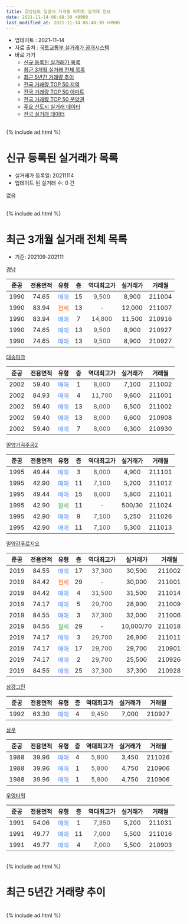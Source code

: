 ```yaml
---
title: 경상남도 밀양시 가곡동 아파트 실거래 정보
date: 2021-11-14 06:48:30 +0900
last_modified_at: 2021-11-14 06:48:30 +0900
---
```


* 업데이트 : 2021-11-14
* 자료 출처 : [국토교통부 실거래가 공개시스템](http://rt.molit.go.kr)
* 바로 가기
    * [신규 등록된 실거래가 목록](#신규-등록된-실거래가-목록)
    * [최근 3개월 실거래 전체 목록](#최근-3개월-실거래-전체-목록)
    * [최근 5년간 거래량 추이](#최근-5년간-거래량-추이)
    * [전국 거래량 TOP 50 지역](https://inasie.github.io/apt-trade-info/최근-3개월-전국에서-가장-거래가-많이-발생한-지역)
    * [전국 거래량 TOP 50 아파트](https://inasie.github.io/apt-trade-info/최근-3개월-전국에서-가장-거래가-많이-발생한-아파트)
    * [전국 거래량 TOP 50 분양권](https://inasie.github.io/apt-trade-info/최근-3개월-전국에서-가장-거래가-많이-발생한-분양권)
    * [주요 신도시 실거래 데이터](https://inasie.github.io/apt-trade-info/주요-신도시)
    * [전국 실거래 데이터](https://inasie.github.io/apt-trade-info/전국)
<br>
{% include ad.html %}
<br>

# 신규 등록된 실거래가 목록
* 실거래가 등록일: 20211114
* 업데이트 된 실거래 수: 0 건

없음

<br>
{% include ad.html %}
<br>

# 최근 3개월 실거래 전체 목록
* 기준: 202109-202111


[경남](https://search.naver.com/search.naver?query=%EA%B2%BD%EC%83%81%EB%82%A8%EB%8F%84+%EB%B0%80%EC%96%91%EC%8B%9C+%EA%B0%80%EA%B3%A1%EB%8F%99+%EA%B2%BD%EB%82%A8)

|준공|전용면적|유형|층|역대최고가|실거래가|거래월|
|:---:|:---:|:---:|:---:|:---:|:---:|:---:|
|1990|74.65|<span style="color:#4285f3">매매</span>|15|<span style="color:#444444">9,500</span>|8,900|211004|
|1990|83.94|<span style="color:#ff5a00">전세</span>|13|<span style="color:#444444">-</span>|12,000|211007|
|1990|83.94|<span style="color:#4285f3">매매</span>|7|<span style="color:#444444">14,800</span>|11,500|210916|
|1990|74.65|<span style="color:#4285f3">매매</span>|13|<span style="color:#444444">9,500</span>|8,900|210927|
|1990|74.65|<span style="color:#4285f3">매매</span>|13|<span style="color:#444444">9,500</span>|8,900|210927|

[대송파크](https://search.naver.com/search.naver?query=%EA%B2%BD%EC%83%81%EB%82%A8%EB%8F%84+%EB%B0%80%EC%96%91%EC%8B%9C+%EA%B0%80%EA%B3%A1%EB%8F%99+%EB%8C%80%EC%86%A1%ED%8C%8C%ED%81%AC)

|준공|전용면적|유형|층|역대최고가|실거래가|거래월|
|:---:|:---:|:---:|:---:|:---:|:---:|:---:|
|2002|59.40|<span style="color:#4285f3">매매</span>|1|<span style="color:#444444">8,000</span>|7,100|211002|
|2002|84.93|<span style="color:#4285f3">매매</span>|4|<span style="color:#444444">11,700</span>|9,600|211001|
|2002|59.40|<span style="color:#4285f3">매매</span>|13|<span style="color:#444444">8,000</span>|6,500|211002|
|2002|59.40|<span style="color:#4285f3">매매</span>|13|<span style="color:#444444">8,000</span>|6,600|210908|
|2002|59.40|<span style="color:#4285f3">매매</span>|7|<span style="color:#444444">8,000</span>|6,300|210930|

[밀양가곡주공2](https://search.naver.com/search.naver?query=%EA%B2%BD%EC%83%81%EB%82%A8%EB%8F%84+%EB%B0%80%EC%96%91%EC%8B%9C+%EA%B0%80%EA%B3%A1%EB%8F%99+%EB%B0%80%EC%96%91%EA%B0%80%EA%B3%A1%EC%A3%BC%EA%B3%B52)

|준공|전용면적|유형|층|역대최고가|실거래가|거래월|
|:---:|:---:|:---:|:---:|:---:|:---:|:---:|
|1995|49.44|<span style="color:#4285f3">매매</span>|3|<span style="color:#444444">8,000</span>|4,900|211101|
|1995|42.90|<span style="color:#4285f3">매매</span>|11|<span style="color:#444444">7,100</span>|5,200|211012|
|1995|49.44|<span style="color:#4285f3">매매</span>|15|<span style="color:#444444">8,000</span>|5,800|211011|
|1995|42.90|<span style="color:#34a853">월세</span>|11|<span style="color:#444444">-</span>|500/30|211024|
|1995|42.90|<span style="color:#4285f3">매매</span>|9|<span style="color:#444444">7,100</span>|5,250|211026|
|1995|42.90|<span style="color:#4285f3">매매</span>|11|<span style="color:#444444">7,100</span>|5,300|211013|

[밀양강푸르지오](https://search.naver.com/search.naver?query=%EA%B2%BD%EC%83%81%EB%82%A8%EB%8F%84+%EB%B0%80%EC%96%91%EC%8B%9C+%EA%B0%80%EA%B3%A1%EB%8F%99+%EB%B0%80%EC%96%91%EA%B0%95%ED%91%B8%EB%A5%B4%EC%A7%80%EC%98%A4)

|준공|전용면적|유형|층|역대최고가|실거래가|거래월|
|:---:|:---:|:---:|:---:|:---:|:---:|:---:|
|2019|84.55|<span style="color:#4285f3">매매</span>|17|<span style="color:#444444">37,300</span>|30,500|211002|
|2019|84.42|<span style="color:#ff5a00">전세</span>|29|<span style="color:#444444">-</span>|30,000|211001|
|2019|84.42|<span style="color:#4285f3">매매</span>|4|<span style="color:#444444">31,500</span>|31,500|211014|
|2019|74.17|<span style="color:#4285f3">매매</span>|5|<span style="color:#444444">29,700</span>|28,900|211009|
|2019|84.55|<span style="color:#4285f3">매매</span>|3|<span style="color:#444444">37,300</span>|32,000|211006|
|2019|84.55|<span style="color:#34a853">월세</span>|29|<span style="color:#444444">-</span>|10,000/70|211018|
|2019|74.17|<span style="color:#4285f3">매매</span>|3|<span style="color:#444444">29,700</span>|26,900|211011|
|2019|74.17|<span style="color:#4285f3">매매</span>|17|<span style="color:#444444">29,700</span>|29,700|210901|
|2019|74.17|<span style="color:#4285f3">매매</span>|2|<span style="color:#444444">29,700</span>|25,500|210926|
|2019|84.55|<span style="color:#4285f3">매매</span>|25|<span style="color:#444444">37,300</span>|37,300|210928|

[삼강그린](https://search.naver.com/search.naver?query=%EA%B2%BD%EC%83%81%EB%82%A8%EB%8F%84+%EB%B0%80%EC%96%91%EC%8B%9C+%EA%B0%80%EA%B3%A1%EB%8F%99+%EC%82%BC%EA%B0%95%EA%B7%B8%EB%A6%B0)

|준공|전용면적|유형|층|역대최고가|실거래가|거래월|
|:---:|:---:|:---:|:---:|:---:|:---:|:---:|
|1992|63.30|<span style="color:#4285f3">매매</span>|4|<span style="color:#444444">9,450</span>|7,000|210927|

[삼우](https://search.naver.com/search.naver?query=%EA%B2%BD%EC%83%81%EB%82%A8%EB%8F%84+%EB%B0%80%EC%96%91%EC%8B%9C+%EA%B0%80%EA%B3%A1%EB%8F%99+%EC%82%BC%EC%9A%B0)

|준공|전용면적|유형|층|역대최고가|실거래가|거래월|
|:---:|:---:|:---:|:---:|:---:|:---:|:---:|
|1988|39.96|<span style="color:#4285f3">매매</span>|4|<span style="color:#444444">5,800</span>|3,450|211026|
|1988|39.96|<span style="color:#4285f3">매매</span>|1|<span style="color:#444444">5,800</span>|4,750|210906|
|1988|39.96|<span style="color:#4285f3">매매</span>|1|<span style="color:#444444">5,800</span>|4,750|210906|

[우영타워](https://search.naver.com/search.naver?query=%EA%B2%BD%EC%83%81%EB%82%A8%EB%8F%84+%EB%B0%80%EC%96%91%EC%8B%9C+%EA%B0%80%EA%B3%A1%EB%8F%99+%EC%9A%B0%EC%98%81%ED%83%80%EC%9B%8C)

|준공|전용면적|유형|층|역대최고가|실거래가|거래월|
|:---:|:---:|:---:|:---:|:---:|:---:|:---:|
|1991|54.06|<span style="color:#4285f3">매매</span>|1|<span style="color:#444444">7,350</span>|5,200|211031|
|1991|49.77|<span style="color:#4285f3">매매</span>|11|<span style="color:#444444">7,000</span>|5,500|211016|
|1991|49.77|<span style="color:#4285f3">매매</span>|4|<span style="color:#444444">7,000</span>|5,500|210903|


<br>
{% include ad.html %}
<br>

# 최근 5년간 거래량 추이


<div style="width:100%;">
    <canvas id="deal_progress" height="200"></canvas>
</div>

<script>
new Chart(document.getElementById("deal_progress"), {
    type: 'line',
    data: {
        labels: ['201611','201612','201701','201702','201703','201704','201705','201706','201707','201708','201709','201710','201711','201712','201801','201802','201803','201804','201805','201806','201807','201808','201809','201810','201811','201812','201901','201902','201903','201904','201905','201906','201907','201908','201909','201910','201911','201912','202001','202002','202003','202004','202005','202006','202007','202008','202009','202010','202011','202012','202101','202102','202103','202104','202105','202106','202107','202108','202109','202110','202111'],
        datasets: [{
            label: '매매',
            pointRadius: 1,
            data: [10, 6, 8, 12, 7, 9, 6, 8, 13, 5, 7, 5, 3, 5, 14, 5, 11, 17, 6, 8, 8, 4, 7, 11, 8, 4, 6, 4, 6, 4, 2, 7, 5, 10, 6, 15, 33, 35, 27, 21, 28, 20, 11, 12, 15, 9, 16, 9, 9, 22, 16, 12, 11, 21, 36, 9, 14, 9, 12, 16, 1],
            borderColor: "rgba(255, 201, 14, 1)",
            backgroundColor: "rgba(255, 201, 14, 0.5)",
            fill: false,
            lineTension: 0
        },{
            label: '전월세',
            pointRadius: 1,
            data: [5, 4, 5, 5, 3, 2, 3, 2, 0, 4, 5, 2, 3, 1, 5, 1, 2, 2, 2, 1, 4, 0, 3, 4, 3, 3, 4, 1, 3, 2, 9, 6, 9, 3, 5, 1, 6, 12, 15, 11, 10, 9, 6, 3, 4, 10, 5, 2, 6, 2, 2, 9, 3, 6, 7, 4, 3, 2, 0, 4, 0],
            borderColor: "rgba(0, 141, 185, 1)",
            backgroundColor: "rgba(0, 141, 185, 0.5)",
            fill: false,
            lineTension: 0
        }
        ]
    },
    options: {
        responsive: true,
        title: {
            display: false
        },
        tooltips: {
            mode: 'index',
            intersect: false
        },
        hover: {
            mode: 'nearest',
            intersect: true
        },
        scales: {
            xAxes: [{
                display: true,
                scaleLabel: {
                    display: true,
                    labelString: '년/월'
                }
            }],
            yAxes: [{
                display: true,
                ticks: {
                    suggestedMin: 0,
                },
                scaleLabel: {
                    display: true,
                    labelString: '실거래 수'
                }
            }]
        }
    }
});

</script>


<br>
{% include ad.html %}
<br>

